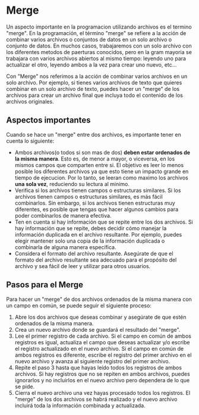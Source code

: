 # Merge

Un aspecto importante en la programacion utilizando archivos es el termino "merge". En la programación, el término "merge" se refiere a la acción de combinar varios archivos o conjuntos de datos en un solo archivo o conjunto de datos.
En muchos casos, trabajaremos con un solo archivo con los diferentes metodos de paerturas conocidos, pero en la gram mayoria se trabajara con varios archivos abiertos al mismo tiempo:
leyendo uno para actualizar el otro, leyendo ambos a la vez para crear uno nuevo, etc...

Con "Merge" nos referimos a la acción de combinar varios archivos en un solo archivo. Por ejemplo, si tienes varios archivos de texto que quieres combinar en un solo archivo de texto, puedes hacer un "merge" de los archivos para crear 
un archivo final que incluya todo el contenido de los archivos originales.

## Aspectos importantes

Cuando se hace un "merge" entre dos archivos, es importante tener en cuenta lo siguiente:

- Ambos archivos(o todos si son mas de dos) **deben estar ordenados de la misma manera**. Esto es, de menor a mayor, o viceversa, en los mismos campos que comparten entre si. 
El objetivo es leer lo menos posible los diferentes archivos ya que esto tiene
un impacto grande en tiempo de ejecucion. Por lo tanto, se leeran como maximo los archivos **una sola vez**, reduciendo su lectura al minimo.
- Verifica si los archivos tienen campos o estructuras similares. Si los archivos tienen campos o estructuras similares, es más fácil combinarlos. Sin embargo, si los archivos 
tienen estructuras muy diferentes, es posible que tengas que hacer algunos cambios para poder combinarlos de manera efectiva.
- Ten en cuenta si hay información que se repite entre los dos archivos. Si hay información que se repite, debes decidir cómo manejar la información duplicada en el archivo resultante. 
Por ejemplo, puedes elegir mantener solo una copia de la información duplicada o combinarla de alguna manera específica.
- Considera el formato del archivo resultante. Asegúrate de que el formato del archivo resultante sea adecuado para el propósito del archivo y sea fácil de leer y utilizar para otros usuarios.

## Pasos para el Merge

Para hacer un "merge" de dos archivos ordenados de la misma manera con un campo en común, se puede seguir el siguiente proceso:

1. Abre los dos archivos que deseas combinar y asegúrate de que estén ordenados de la misma manera.
2. Crea un nuevo archivo donde se guardará el resultado del "merge".
3. Lee el primer registro de cada archivo. Si el campo en común de ambos registros es igual, actualiza el campo que deseas actualizar y/o escribe el registro actualizado en el nuevo archivo. Si el campo en común de ambos registros es diferente, escribe el registro del primer archivo en el nuevo archivo y avanza al siguiente registro del primer archivo.
4. Repite el paso 3 hasta que hayas leído todos los registros de ambos archivos. Si hay registros que no se repiten en ambos archivos, puedes ignorarlos y no incluirlos en el nuevo archivo pero dependera de lo que se pide.
5. Cierra el nuevo archivo una vez hayas procesado todos los registros. El "merge" de los dos archivos se habrá realizado y el nuevo archivo incluirá toda la información combinada y actualizada.
